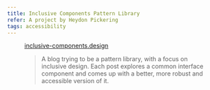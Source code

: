 ```yaml
---
title: Inclusive Components Pattern Library
refer: A project by Heydon Pickering
tags: accessibility
---
```

<figure>
<a href="https://inclusive-components.design">inclusive-components.design</a>
<figcaption>
<blockquote>A blog trying to be a pattern library, with a focus on inclusive design. Each post explores a common interface component and comes up with a better, more robust and accessible version of it.<blockquote>
</figcaption>
</figure>

